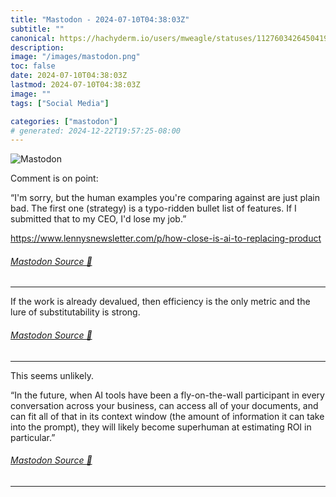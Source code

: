 ```yaml
---
title: "Mastodon - 2024-07-10T04:38:03Z"
subtitle: ""
canonical: https://hachyderm.io/users/mweagle/statuses/112760342645041985
description:
image: "/images/mastodon.png"
toc: false
date: 2024-07-10T04:38:03Z
lastmod: 2024-07-10T04:38:03Z
image: ""
tags: ["Social Media"]

categories: ["mastodon"]
# generated: 2024-12-22T19:57:25-08:00
---
```

![Mastodon](/images/mastodon.png)

<p>Comment is on point:</p><p>“I&#39;m sorry, but the human examples you&#39;re comparing against are just plain bad. The first one (strategy) is a typo-ridden bullet list of features. If I submitted that to my CEO, I&#39;d lose my job.”</p><p><a href="https://www.lennysnewsletter.com/p/how-close-is-ai-to-replacing-product" target="_blank" rel="nofollow noopener noreferrer" translate="no"><span class="invisible">https://www.</span><span class="ellipsis">lennysnewsletter.com/p/how-clo</span><span class="invisible">se-is-ai-to-replacing-product</span></a></p>


###### [Mastodon Source 🐘](https://hachyderm.io/@mweagle/112760342645041985)

___

<p>If the work is already devalued, then efficiency is the only metric and the lure of substitutability is strong.</p>


###### [Mastodon Source 🐘](https://hachyderm.io/@mweagle/112760354675039030)

___

<p>This seems unlikely. </p><p>“In the future, when AI tools have been a fly-on-the-wall participant in every conversation across your business, can access all of your documents, and can fit all of that in its context window (the amount of information it can take into the prompt), they will likely become superhuman at estimating ROI in particular.”</p>


###### [Mastodon Source 🐘](https://hachyderm.io/@mweagle/112760383255448503)

___
